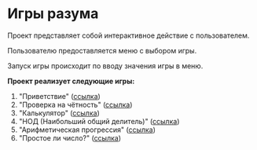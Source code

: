 # **Игры разума**

Проект представляет собой интерактивное действие с пользователем.

Пользователю предоставляется меню с выбором игры.

Запуск игры происходит по вводу значения игры в меню.

**Проект реализует следующие игры:**

1. "Приветствие" ([ссылка](https://github.com/user-attachments/assets/cf674776-9b6f-40df-95c6-36eba4dc3f11 "Greet"))
2. "Проверка на чётность" ([ссылка](https://github.com/user-attachments/assets/4bb40bfb-c9ab-4c4e-be5c-7bd4c36f1b0d "Even"))
3. "Калькулятор" ([ссылка](https://github.com/user-attachments/assets/b9a4cef1-e46f-4b03-85f5-6ea3970931e0 "Calulate"))
4. "НОД (Наибольший общий делитель)" ([ссылка](https://github.com/user-attachments/assets/e49b8e01-a451-4935-81c2-b5b90d06ab83 "GCD"))
5. "Арифметическая прогрессия" ([ссылка](https://github.com/user-attachments/assets/17540b49-1532-4666-b958-e854c5e9197a "Progression"))
6. "Простое ли число?" ([ссылка](https://github.com/user-attachments/assets/4fdc5cef-0f02-4ac9-a0be-fae3d77097e4 "Prime"))
